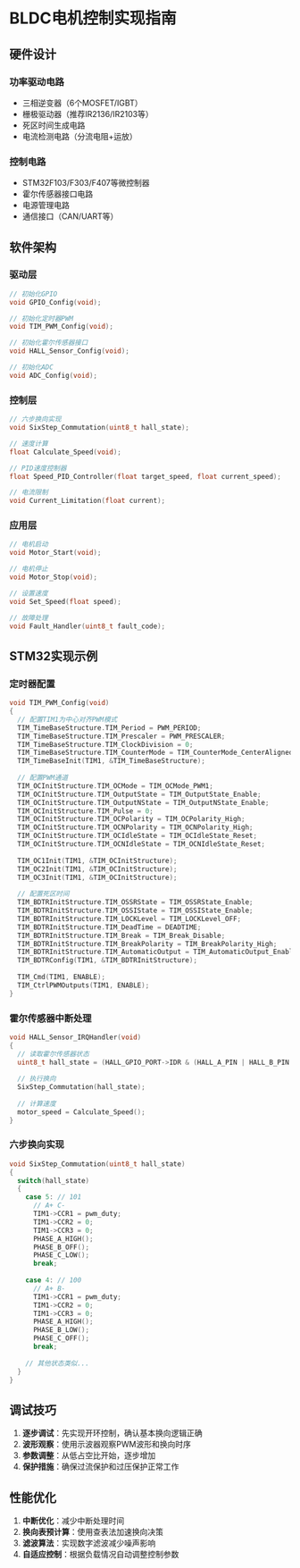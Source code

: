 # BLDC电机控制实现指南

## 硬件设计

### 功率驱动电路
- 三相逆变器（6个MOSFET/IGBT）
- 栅极驱动器（推荐IR2136/IR2103等）
- 死区时间生成电路
- 电流检测电路（分流电阻+运放）

### 控制电路
- STM32F103/F303/F407等微控制器
- 霍尔传感器接口电路
- 电源管理电路
- 通信接口（CAN/UART等）

## 软件架构

### 驱动层
```c
// 初始化GPIO
void GPIO_Config(void);

// 初始化定时器PWM
void TIM_PWM_Config(void);

// 初始化霍尔传感器接口
void HALL_Sensor_Config(void);

// 初始化ADC
void ADC_Config(void);
```

### 控制层
```c
// 六步换向实现
void SixStep_Commutation(uint8_t hall_state);

// 速度计算
float Calculate_Speed(void);

// PID速度控制器
float Speed_PID_Controller(float target_speed, float current_speed);

// 电流限制
void Current_Limitation(float current);
```

### 应用层
```c
// 电机启动
void Motor_Start(void);

// 电机停止
void Motor_Stop(void);

// 设置速度
void Set_Speed(float speed);

// 故障处理
void Fault_Handler(uint8_t fault_code);
```

## STM32实现示例

### 定时器配置
```c
void TIM_PWM_Config(void)
{
  // 配置TIM1为中心对齐PWM模式
  TIM_TimeBaseStructure.TIM_Period = PWM_PERIOD;
  TIM_TimeBaseStructure.TIM_Prescaler = PWM_PRESCALER;
  TIM_TimeBaseStructure.TIM_ClockDivision = 0;
  TIM_TimeBaseStructure.TIM_CounterMode = TIM_CounterMode_CenterAligned1;
  TIM_TimeBaseInit(TIM1, &TIM_TimeBaseStructure);
  
  // 配置PWM通道
  TIM_OCInitStructure.TIM_OCMode = TIM_OCMode_PWM1;
  TIM_OCInitStructure.TIM_OutputState = TIM_OutputState_Enable;
  TIM_OCInitStructure.TIM_OutputNState = TIM_OutputNState_Enable;
  TIM_OCInitStructure.TIM_Pulse = 0;
  TIM_OCInitStructure.TIM_OCPolarity = TIM_OCPolarity_High;
  TIM_OCInitStructure.TIM_OCNPolarity = TIM_OCNPolarity_High;
  TIM_OCInitStructure.TIM_OCIdleState = TIM_OCIdleState_Reset;
  TIM_OCInitStructure.TIM_OCNIdleState = TIM_OCNIdleState_Reset;
  
  TIM_OC1Init(TIM1, &TIM_OCInitStructure);
  TIM_OC2Init(TIM1, &TIM_OCInitStructure);
  TIM_OC3Init(TIM1, &TIM_OCInitStructure);
  
  // 配置死区时间
  TIM_BDTRInitStructure.TIM_OSSRState = TIM_OSSRState_Enable;
  TIM_BDTRInitStructure.TIM_OSSIState = TIM_OSSIState_Enable;
  TIM_BDTRInitStructure.TIM_LOCKLevel = TIM_LOCKLevel_OFF;
  TIM_BDTRInitStructure.TIM_DeadTime = DEADTIME;
  TIM_BDTRInitStructure.TIM_Break = TIM_Break_Disable;
  TIM_BDTRInitStructure.TIM_BreakPolarity = TIM_BreakPolarity_High;
  TIM_BDTRInitStructure.TIM_AutomaticOutput = TIM_AutomaticOutput_Enable;
  TIM_BDTRConfig(TIM1, &TIM_BDTRInitStructure);
  
  TIM_Cmd(TIM1, ENABLE);
  TIM_CtrlPWMOutputs(TIM1, ENABLE);
}
```

### 霍尔传感器中断处理
```c
void HALL_Sensor_IRQHandler(void)
{
  // 读取霍尔传感器状态
  uint8_t hall_state = (HALL_GPIO_PORT->IDR & (HALL_A_PIN | HALL_B_PIN | HALL_C_PIN)) >> HALL_PIN_SHIFT;
  
  // 执行换向
  SixStep_Commutation(hall_state);
  
  // 计算速度
  motor_speed = Calculate_Speed();
}
```

### 六步换向实现
```c
void SixStep_Commutation(uint8_t hall_state)
{
  switch(hall_state)
  {
    case 5: // 101
      // A+ C-
      TIM1->CCR1 = pwm_duty;
      TIM1->CCR2 = 0;
      TIM1->CCR3 = 0;
      PHASE_A_HIGH();
      PHASE_B_OFF();
      PHASE_C_LOW();
      break;
    
    case 4: // 100
      // A+ B-
      TIM1->CCR1 = pwm_duty;
      TIM1->CCR2 = 0;
      TIM1->CCR3 = 0;
      PHASE_A_HIGH();
      PHASE_B_LOW();
      PHASE_C_OFF();
      break;
    
    // 其他状态类似...
  }
}
```

## 调试技巧

1. **逐步调试**：先实现开环控制，确认基本换向逻辑正确
2. **波形观察**：使用示波器观察PWM波形和换向时序
3. **参数调整**：从低占空比开始，逐步增加
4. **保护措施**：确保过流保护和过压保护正常工作

## 性能优化

1. **中断优化**：减少中断处理时间
2. **换向表预计算**：使用查表法加速换向决策
3. **滤波算法**：实现数字滤波减少噪声影响
4. **自适应控制**：根据负载情况自动调整控制参数
